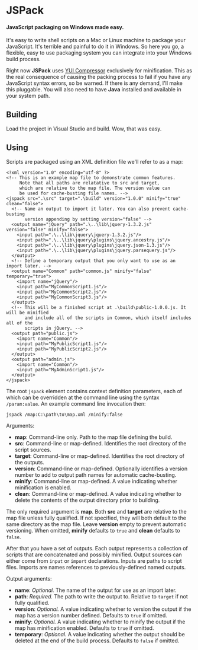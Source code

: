 # JSPack
#### JavaScript packaging on Windows made easy.

It's easy to write shell scripts on a Mac or Linux machine to package your JavaScript.
It's terrible and painful to do it in Windows. So here you go, a flexible, easy
to use packaging system you can integrate into your Windows build process.

Right now **JSPack** uses [YUI Compressor](http://developer.yahoo.com/yui/compressor/) 
exclusively for minification. This as the real consequence of causing the packing 
process to fail if you have any JavaScript syntax errors, so be warned. If there 
is any demand, I'll make this pluggable. You will also need to have **Java** installed 
and available in your system path.

## Building

Load the project in Visual Studio and build. Wow, that was easy.

## Using

Scripts are packaged using an XML definition file we'll refer to as a map:

    <?xml version="1.0" encoding="utf-8" ?>
	<!-- This is an example map file to demonstrate common features. 
	     Note that all paths are relatative to src and target, 
	     which are relative to the map file. The version value can 
	     be used for cache-busting file names. -->
	<jspack src=".\src" target=".\build" version="1.0.0" minify="true" clean="false">
	  <!-- Name an output to import it later. You can also prevent cache-busting 
	       version appending by setting version="false" -->
	  <output name="jQuery" path=".\..\lib\jquery-1.3.2.js" version="false" minify="false">
	    <input path=".\..\lib\jquery\jquery-1.3.2.js"/>
	    <input path=".\..\lib\jquery\plugins\jquery.ancestry.js"/>
	    <input path=".\..\lib\jquery\plugins\jquery.json-1.3.js"/>
	    <input path=".\..\lib\jquery\plugins\jquery.parsequery.js"/>
	  </output>
	  <!-- Define a temporary output that you only want to use as an import later. -->
	  <output name="Common" path="common.js" minify="false" temporary="true">
	    <import name="jQuery"/>
	    <input path="MyCommonScript1.js"/>
	    <input path="MyCommonScript2.js"/>
	    <input path="MyCommonScript3.js"/>
	  </output>
	  <!-- This will be a finished script at .\build\public-1.0.0.js. It will be minified 
	       and include all of the scripts in Common, which itself includes all of the 
	       scripts in jQuery. -->
	  <output path="public.js">
	    <import name="Common"/>
	    <input path="MyPublicScript1.js"/>
	    <input path="MyPublicScript2.js"/>
	  </output>
	  <output path="admin.js">
	    <import name="Common"/>
	    <input path="MyAdminScript1.js"/>
	  </output>
	</jspack>
	
The root `jspack` element contains context definition parameters, each of which can be
overridden at the command line using the syntax `/param:value`. An example command
line invocation then:

    jspack /map:C:\path\to\map.xml /minify:false

Arguments:

-  **map**: Command-line only. Path to the map file defining the build.
-  **src**: Command-line or map-defined. Identifies the root directory of the script sources.
-  **target**: Command-line or map-defined. Identifies the root directory of the outputs.
-  **version**: Command-line or map-defined. Optionally identifies a version number to add to
   output path names for automatic cache-busting.
-  **minify**: Command-line or map-defined. A value indicating whether minification is enabled.
-  **clean**: Command-line or map-defined. A value indicating whether to delete the contents
   of the output directory prior to building.

The only required argument is **map**. Both **src** and **target** are relative to the map
file unless fully qualified. If not specified, they will both default to the same directory
as the map file. Leave **version** empty to prevent automatic versioning. When omitted, 
**minify** defaults to `true` and **clean** defaults to `false`.

After that you have a set of outputs. Each output represents a collection of scripts that
are concatenated and possibly minified. Output sources can either come from `input` or
`import` declarations. Inputs are paths to script files. Imports are names references
to previously-defined named outputs.

Output arguments:

- **name**: *Optional.* The name of the output for use as an import later.
- **path**: *Required.* The path to write the output to. Relative to `target`
  if not fully qualified.
- **version**: *Optional.* A value indicating whether to version the output
  if the map has a version number defined. Defaults to `true` if omitted.
- **minify**: *Optional.* A value indicating whether to minify the output
  if the map has minification enabled. Defaults to `true` if omitted.
- **temporary**: *Optional.* A value indicating whether the output should be
  deleted at the end of the build process. Defaults to `false` if omitted.